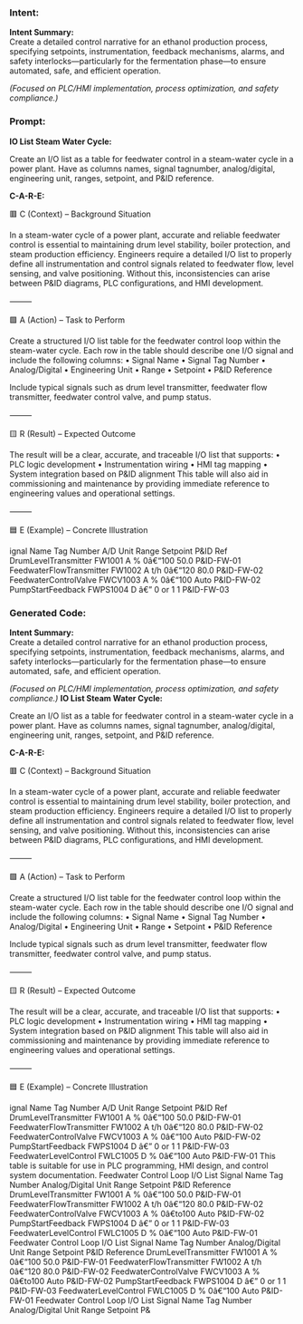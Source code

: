 ### Intent:
**Intent Summary:**  
Create a detailed control narrative for an ethanol production process, specifying setpoints, instrumentation, feedback mechanisms, alarms, and safety interlocks—particularly for the fermentation phase—to ensure automated, safe, and efficient operation.  

*(Focused on PLC/HMI implementation, process optimization, and safety compliance.)*

### Prompt:
**IO List Steam Water Cycle:**

Create an I/O list as a table for feedwater control in a steam-water cycle in a power plant. Have as columns names, signal tagnumber, analog/digital, engineering unit, ranges, setpoint, and P&ID reference.

**C-A-R-E:**

🟥 C (Context) – Background Situation

In a steam-water cycle of a power plant, accurate and reliable feedwater control is essential to maintaining drum level stability, boiler protection, and steam production efficiency. Engineers require a detailed I/O list to properly define all instrumentation and control signals related to feedwater flow, level sensing, and valve positioning. Without this, inconsistencies can arise between P&ID diagrams, PLC configurations, and HMI development.

⸻

🟩 A (Action) – Task to Perform

Create a structured I/O list table for the feedwater control loop within the steam-water cycle. Each row in the table should describe one I/O signal and include the following columns:
	•	Signal Name
	•	Signal Tag Number
	•	Analog/Digital
	•	Engineering Unit
	•	Range
	•	Setpoint
	•	P&ID Reference

Include typical signals such as drum level transmitter, feedwater flow transmitter, feedwater control valve, and pump status.

⸻

🟨 R (Result) – Expected Outcome

The result will be a clear, accurate, and traceable I/O list that supports:
	•	PLC logic development
	•	Instrumentation wiring
	•	HMI tag mapping
	•	System integration based on P&ID alignment
This table will also aid in commissioning and maintenance by providing immediate reference to engineering values and operational settings.

⸻

🟦 E (Example) – Concrete Illustration

ignal Name
Tag Number
A/D
Unit
Range
Setpoint
P&ID Ref
DrumLevelTransmitter
FW1001
A
%
0â€“100
50.0
P&ID-FW-01
FeedwaterFlowTransmitter
FW1002
A
t/h
0â€“120
80.0
P&ID-FW-02
FeedwaterControlValve
FWCV1003
A
%
0â€“100
Auto
P&ID-FW-02
PumpStartFeedback
FWPS1004
D
â€”
0 or 1
1
P&ID-FW-03

### Generated Code:
**Intent Summary:**  
Create a detailed control narrative for an ethanol production process, specifying setpoints, instrumentation, feedback mechanisms, alarms, and safety interlocks—particularly for the fermentation phase—to ensure automated, safe, and efficient operation.  

*(Focused on PLC/HMI implementation, process optimization, and safety compliance.)*
**IO List Steam Water Cycle:**

Create an I/O list as a table for feedwater control in a steam-water cycle in a power plant. Have as columns names, signal tagnumber, analog/digital, engineering unit, ranges, setpoint, and P&ID reference.

**C-A-R-E:**

🟥 C (Context) – Background Situation

In a steam-water cycle of a power plant, accurate and reliable feedwater control is essential to maintaining drum level stability, boiler protection, and steam production efficiency. Engineers require a detailed I/O list to properly define all instrumentation and control signals related to feedwater flow, level sensing, and valve positioning. Without this, inconsistencies can arise between P&ID diagrams, PLC configurations, and HMI development.

⸻

🟩 A (Action) – Task to Perform

Create a structured I/O list table for the feedwater control loop within the steam-water cycle. Each row in the table should describe one I/O signal and include the following columns:
	•	Signal Name
	•	Signal Tag Number
	•	Analog/Digital
	•	Engineering Unit
	•	Range
	•	Setpoint
	•	P&ID Reference

Include typical signals such as drum level transmitter, feedwater flow transmitter, feedwater control valve, and pump status.

⸻

🟨 R (Result) – Expected Outcome

The result will be a clear, accurate, and traceable I/O list that supports:
	•	PLC logic development
	•	Instrumentation wiring
	•	HMI tag mapping
	•	System integration based on P&ID alignment
This table will also aid in commissioning and maintenance by providing immediate reference to engineering values and operational settings.

⸻

🟦 E (Example) – Concrete Illustration

ignal Name
Tag Number
A/D
Unit
Range
Setpoint
P&ID Ref
DrumLevelTransmitter
FW1001
A
%
0â€“100
50.0
P&ID-FW-01
FeedwaterFlowTransmitter
FW1002
A
t/h
0â€“120
80.0
P&ID-FW-02
FeedwaterControlValve
FWCV1003
A
%
0â€“100
Auto
P&ID-FW-02
PumpStartFeedback
FWPS1004
D
â€”
0 or 1
1
P&ID-FW-03
FeedwaterLevelControl
FWLC1005
D
%
0â€“100
Auto
P&ID-FW-01
This table is suitable for use in PLC programming, HMI design, and control system documentation.
Feedwater Control Loop I/O List
Signal Name
Tag Number
Analog/Digital
Unit
Range
Setpoint
P&ID Reference
DrumLevelTransmitter
FW1001
A
%
0â€“100
50.0
P&ID-FW-01
FeedwaterFlowTransmitter
FW1002
A
t/h
0â€“120
80.0
P&ID-FW-02
FeedwaterControlValve
FWCV1003
A
%
0â€to100
Auto
P&ID-FW-02
PumpStartFeedback
FWPS1004
D
â€”
0 or 1
1
P&ID-FW-03
FeedwaterLevelControl
FWLC1005
D
%
0â€“100
Auto
P&ID-FW-01
Feedwater Control Loop I/O List
Signal Name
Tag Number
Analog/Digital
Unit
Range
Setpoint
P&ID Reference
DrumLevelTransmitter
FW1001
A
%
0â€“100
50.0
P&ID-FW-01
FeedwaterFlowTransmitter
FW1002
A
t/h
0â€“120
80.0
P&ID-FW-02
FeedwaterControlValve
FWCV1003
A
%
0â€to100
Auto
P&ID-FW-02
PumpStartFeedback
FWPS1004
D
â€”
0 or 1
1
P&ID-FW-03
FeedwaterLevelControl
FWLC1005
D
%
0â€“100
Auto
P&ID-FW-01
Feedwater Control Loop I/O List
Signal Name
Tag Number
Analog/Digital
Unit
Range
Setpoint
P&
